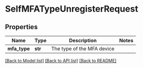 # SelfMFATypeUnregisterRequest

## Properties
Name | Type | Description | Notes
------------ | ------------- | ------------- | -------------
**mfa_type** | **str** | The type of the MFA device | 

[[Back to Model list]](../README.md#documentation-for-models) [[Back to API list]](../README.md#documentation-for-api-endpoints) [[Back to README]](../README.md)


